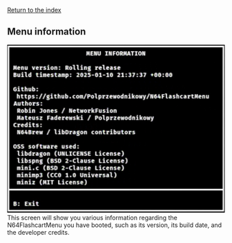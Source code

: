 [Return to the index](./00_index.md)
## Menu information
![N64FlashcartMenu menu information](./images/menu-information.png "N64FlashcartMenu menu information")  
This screen will show you various information regarding the N64FlashcartMenu you have booted, such as its version, its build date, and the developer credits.
